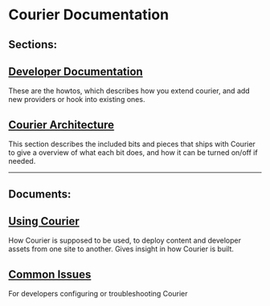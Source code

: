 # Courier Documentation


## Sections:

## [Developer Documentation](Developer/)
These are the howtos, which describes how you extend courier, and add new providers or hook into existing ones.

## [Courier Architecture](Architecture/)
This section describes the included bits and pieces that ships with Courier to give a overview of what each bit does, and how it can be turned on/off if needed.

---

## Documents:

## [Using Courier](UsingCourier.md)
How Courier is supposed to be used, to deploy content and developer assets from one site to another. Gives insight in
how Courier is built.

## [Common Issues](CommonIssues.md)
For developers configuring or troubleshooting Courier
